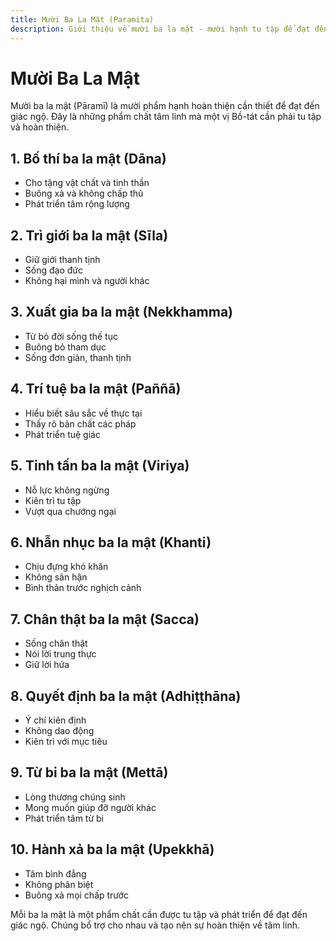 ```yaml
---
title: Mười Ba La Mật (Paramita)
description: Giới thiệu về mười ba la mật - mười hạnh tu tập để đạt đến giác ngộ
---
```


# Mười Ba La Mật 

Mười ba la mật (Pāramī) là mười phẩm hạnh hoàn thiện cần thiết để đạt đến giác ngộ. Đây là những phẩm chất tâm linh mà một vị Bồ-tát cần phải tu tập và hoàn thiện.

## 1. Bố thí ba la mật (Dāna)
- Cho tặng vật chất và tinh thần
- Buông xả và không chấp thủ
- Phát triển tâm rộng lượng

## 2. Trì giới ba la mật (Sīla)
- Giữ giới thanh tịnh
- Sống đạo đức
- Không hại mình và người khác

## 3. Xuất gia ba la mật (Nekkhamma)
- Từ bỏ đời sống thế tục
- Buông bỏ tham dục
- Sống đơn giản, thanh tịnh

## 4. Trí tuệ ba la mật (Paññā)
- Hiểu biết sâu sắc về thực tại
- Thấy rõ bản chất các pháp
- Phát triển tuệ giác

## 5. Tinh tấn ba la mật (Viriya)
- Nỗ lực không ngừng
- Kiên trì tu tập
- Vượt qua chướng ngại

## 6. Nhẫn nhục ba la mật (Khanti)
- Chịu đựng khó khăn
- Không sân hận
- Bình thản trước nghịch cảnh

## 7. Chân thật ba la mật (Sacca)
- Sống chân thật
- Nói lời trung thực
- Giữ lời hứa

## 8. Quyết định ba la mật (Adhiṭṭhāna)
- Ý chí kiên định  
- Không dao động
- Kiên trì với mục tiêu

## 9. Từ bi ba la mật (Mettā)
- Lòng thương chúng sinh
- Mong muốn giúp đỡ người khác
- Phát triển tâm từ bi

## 10. Hành xả ba la mật (Upekkhā)
- Tâm bình đẳng
- Không phân biệt
- Buông xả mọi chấp trước

Mỗi ba la mật là một phẩm chất cần được tu tập và phát triển để đạt đến giác ngộ. Chúng bổ trợ cho nhau và tạo nên sự hoàn thiện về tâm linh.
